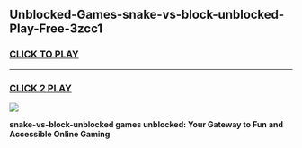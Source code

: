 
## Unblocked-Games-snake-vs-block-unblocked-Play-Free-3zcc1
<h3>
<a href="https://premium76.site?title=snake-vs-block-unblocked&ref=21A">CLICK TO PLAY</a></h3>
<hr>

<h3>
<a href="https://premium76.site?title=snake-vs-block-unblocked&ref=21A">CLICK 2 PLAY</a>
  
</h3>

<a href="https://premium76.site?title=snake-vs-block-unblocked&ref=21A"><img src="https://clearcache.store/games.png"></a>


**snake-vs-block-unblocked games unblocked: Your Gateway to Fun and Accessible Online Gaming**
